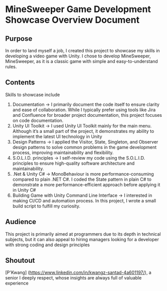# MineSweeper Game Development Showcase Overview Document

## Purpose

In order to land myself a job, I created this project to showcase my skills in developing a video game with Unity.
I chose to develop MineSweeper, MineSweeper, as it is a classic game with simple and easy-to-understand rules.

## Contents

Skills to showcase include

1. Documentation -> I primarily document the code itself to ensure clarity and ease of collaboration. While I typically prefer using tools like Jira and Confluence for broader project documentation, this project focuses on code documentation.
2. Unity UI Toolkit -> I used Unity UI Toolkit mainly for the main menu. Although it’s a small part of the project, it demonstrates my ability to implement the latest UI technology in Unity
3. Design Patterns -> I applied the Visitor, State, Singleton, and Observer design patterns to solve common problems in the game development process, improving maintainability and flexibility.
4. S.O.L.I.D. principles -> I self-review my code using the S.O.L.I.D. principles to ensure high-quality software architecture and maintainability.
5. .Net & Unity C# -> MonoBehaviour is more performance-consuming compared to plain .NET C#. I coded the State pattern in plain C# to demonstrate a more performance-efficient approach before applying it in Unity C#
6. Building Game with Unity Command Line Interface -> I interested in making CI/CD and automation process. In this project, I wrote a small build script to fulfill my curiosity.

## Audience

This project is primarily aimed at programmers due to its depth in technical subjects, but it can also appeal to hiring managers looking for a developer with strong coding and design principles

## Shoutout

[P'Kwang] (https://www.linkedin.com/in/kwangz-santad-4a601197/), a senior I deeply respect, whose insights are always full of valuable experience
